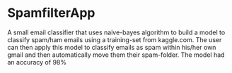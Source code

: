 # SpamfilterApp
A small email classifier that uses naive-bayes algorithm to build a model to classify spam/ham emails using a training-set from kaggle.com. The user can then apply this model to classify emails as spam within his/her own gmail and then automatically move them their spam-folder. 
The model had an accuracy of 98%
